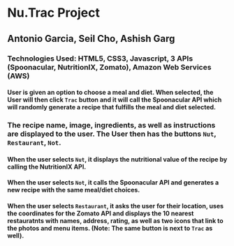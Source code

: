 # Nu.Trac Project

## Antonio Garcia, Seil Cho, Ashish Garg

### Technologies Used: HTML5, CSS3, Javascript, 3 APIs (Spoonacular, NutritionIX, Zomato), Amazon Web Services (AWS)

#### User is given an option to choose a meal and diet. When selected, the User will then click `Trac` button and it will call the Spoonacular API which will randomly generate a recipe that fulfills the meal and diet selected. 

### The recipe name, image, ingredients, as well as instructions are displayed to the user. The User then has the buttons `Nut`, `Restaurant`, `Not`. 
#### When the user selects `Nut`, it displays the nutritional value of the recipe by calling the NutritionIX API. 
#### When the user selects `Not`, it calls the Spoonacular API and generates a new recipe with the same meal/diet choices. 
#### When the user selects `Restaurant`, it asks the user for their location, uses the coordinates for the Zomato API and displays the 10 nearest restauratnts with names, address, rating, as well as two icons that link to the photos and menu items. (Note: The same button is next to `Trac` as well).
